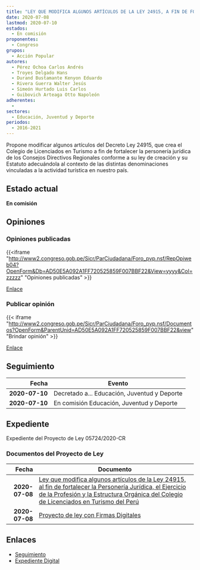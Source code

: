 ```yaml
---
title: "LEY QUE MODIFICA ALGUNOS ARTÍCULOS DE LA LEY 24915, A FIN DE FORTALECER LA PERSONERÍA JURÍDICA, EL EJERCICIO DE LA PROFESIÓN Y LA ESTRUCTURA ORGÁNICA DEL COLEGIO DE LICENCIADOS EN TURISMO DEL PERÚ"
date: 2020-07-08
lastmod: 2020-07-10
estados: 
  - En comisión
proponentes: 
  - Congreso
grupos: 
  - Acción Popular
autores: 
  - Pérez Ochoa Carlos Andrés
  - Troyes Delgado Hans
  - Durand Bustamante Kenyon Eduardo
  - Rivera Guerra Walter Jesús
  - Simeón Hurtado Luis Carlos
  - Guibovich Arteaga Otto Napoleón
adherentes: 
  - 
sectores: 
  - Educación, Juventud y Deporte
periodos: 
  - 2016-2021
---
```


Propone modificar algunos artículos del Decreto Ley 24915, que crea el Colegio de Licenciados en Turismo a fin de fortalecer la personería jurídica de los Consejos Directivos Regionales conforme a su ley de creación y su Estatuto adecuándola al contexto de las distintas denominaciones vinculadas a la actividad turística en nuestro país.


## Estado actual

**En comisión**

## Opiniones

### Opiniones publicadas

{{<iframe "http://www2.congreso.gob.pe/Sicr/ParCiudadana/Foro_pvp.nsf/RepOpiweb04?OpenForm&Db=AD50E5A092A1FF720525859F007BBF22&View=yyyy&Col=zzzzz" "Opiniones publicadas" >}}

[Enlace](http://www2.congreso.gob.pe/Sicr/ParCiudadana/Foro_pvp.nsf/RepOpiweb04?OpenForm&Db=AD50E5A092A1FF720525859F007BBF22&View=yyyy&Col=zzzzz)
### Publicar opinión

{{< iframe "http://www2.congreso.gob.pe/Sicr/ParCiudadana/Foro_pvp.nsf/Documentos?OpenForm&ParentUnid=AD50E5A092A1FF720525859F007BBF22&view" "Brindar opinión" >}}

[Enlace](http://www2.congreso.gob.pe/Sicr/ParCiudadana/Foro_pvp.nsf/Documentos?OpenForm&ParentUnid=AD50E5A092A1FF720525859F007BBF22&view)

## Seguimiento

| Fecha | Evento |
|------:|--------|
| **2020-07-10** | Decretado a... Educación, Juventud y Deporte|
| **2020-07-10** | En comisión Educación, Juventud y Deporte|


## Expediente

Expediente del Proyecto de Ley 05724/2020-CR


### Documentos del Proyecto de Ley

| Fecha | Documento |
|------:|--------|
| **2020-07-08** | [Ley que modifica algunos artículos de la Ley 24915, al fin de fortalecer la Personería Jurídica, el Ejercicio de la Profesión y la Estructura Orgánica del Colegio de Licenciados en Turismo del Perú](http://www.leyes.congreso.gob.pe/Documentos/2016_2021/Proyectos_de_Ley_y_de_Resoluciones_Legislativas/PL05724-20200708.pdf) |
| **2020-07-08** | [Proyecto de ley con Firmas Digitales](http://www.leyes.congreso.gob.pe/Documentos/2016_2021/Proyectos_de_Ley_y_de_Resoluciones_Legislativas/Proyectos_Firmas_digitales/PL05724.pdf) |

## Enlaces 

- [Seguimiento](http://www2.congreso.gob.pe/Sicr/TraDocEstProc/CLProLey2016.nsf/f7fff46988ca05b1052578e100829cc7/49da73a816bd1809052585a000070c6f?OpenDocument)
- [Expediente Digital](http://www2.congreso.gob.pe/Sicr/TraDocEstProc/CLProLey2016.nsf/f7fff46988ca05b1052578e100829cc7/49da73a816bd1809052585a000070c6f?OpenDocument&Click=05257FB7005EB655.eb71d0cf91d8294e05256cdf006b5706/$Body/0.1C6C)
